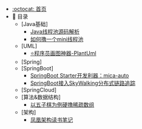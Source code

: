 * [:octocat: 首页](/README)
* :memo: 目录
    * [Java基础]
        * [Java线程池源码解析](/Java基础/线程池/Java线程池源码解析.md)    
        * [如何撸一个mini线程池](/Java基础/线程池/如何撸一个mini线程池.md)
    * [UML]
        * [⭐程序员画图神器-PlantUml](/Uml/程序员画图神器-PlantUml.md) 
    * [Spring]
    * [SpringBoot]
        * [SpringBoot Starter开发利器：mica-auto](/SpringBoot/mica-auto.md)
        * [SpringBoot接入SkyWalking分布式链路追踪](/SpringBoot/SpringBoot接入SkyWalking分布式链路追踪.md)
    * [SpringCloud]
    * [算法&数据结构]
        * [以五子棋为例硬撸稀疏数组](/Algorithm/以五子棋为例硬撸稀疏数组.md)
    * [架构]
        * [凤凰架构读书笔记](/Architecture/凤凰架构读书笔记.md)
        
        